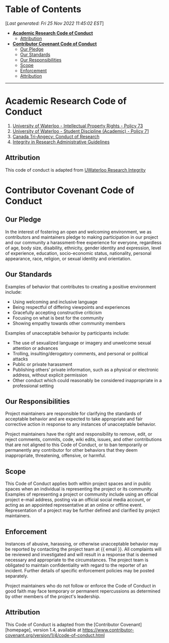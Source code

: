 <toc>

# Table of Contents
[*Last generated: Fri 25 Nov 2022 11:45:02 EST*]
- [**Academic Research Code of Conduct**](#Academic-Research-Code-of-Conduct)
  - [Attribution](#Attribution)
- [**Contributor Covenant Code of Conduct**](#Contributor-Covenant-Code-of-Conduct)
  - [Our Pledge](#Our-Pledge)
  - [Our Standards](#Our-Standards)
  - [Our Responsibilities](#Our-Responsibilities)
  - [Scope](#Scope)
  - [Enforcement](#Enforcement)
  - [Attribution](#Attribution)


</toc>

---
# Academic Research Code of Conduct

1. [University of Waterloo - Intellectual Property Rights - Policy 73](https://uwaterloo.ca/secretariat/policies-procedures-guidelines/policies/policy-73-intellectual-property-rights)
2. [University of Waterloo - Student Discipline (Academic) - Policy 71](https://uwaterloo.ca/secretariat/policies-procedures-guidelines/policy-71)
3. [Canada Tri-Angecy: Conduct of Research](https://rcr.ethics.gc.ca/eng/framework-cadre.html)
4. [Integrity in Research Administrative Guidelines](https://uwaterloo.ca/research/sites/ca.research/files/uploads/files/integrity_in_research_administrative_guidelines_2013.pdf)

## Attribution

This code of conduct is adapted from [UWaterloo Research Integrity](https://uwaterloo.ca/research/office-research-ethics/research-integrity/investigational-process)


# Contributor Covenant Code of Conduct

## Our Pledge

In the interest of fostering an open and welcoming environment, we as
contributors and maintainers pledge to making participation in our project and
our community a harassment-free experience for everyone, regardless of age, body
size, disability, ethnicity, gender identity and expression, level of experience,
education, socio-economic status, nationality, personal appearance, race,
religion, or sexual identity and orientation.

## Our Standards

Examples of behavior that contributes to creating a positive environment
include:

* Using welcoming and inclusive language
* Being respectful of differing viewpoints and experiences
* Gracefully accepting constructive criticism
* Focusing on what is best for the community
* Showing empathy towards other community members

Examples of unacceptable behavior by participants include:

* The use of sexualized language or imagery and unwelcome sexual attention or
  advances
* Trolling, insulting/derogatory comments, and personal or political attacks
* Public or private harassment
* Publishing others' private information, such as a physical or electronic
  address, without explicit permission
* Other conduct which could reasonably be considered inappropriate in a
  professional setting

## Our Responsibilities

Project maintainers are responsible for clarifying the standards of acceptable
behavior and are expected to take appropriate and fair corrective action in
response to any instances of unacceptable behavior.

Project maintainers have the right and responsibility to remove, edit, or
reject comments, commits, code, wiki edits, issues, and other contributions
that are not aligned to this Code of Conduct, or to ban temporarily or
permanently any contributor for other behaviors that they deem inappropriate,
threatening, offensive, or harmful.

## Scope

This Code of Conduct applies both within project spaces and in public spaces
when an individual is representing the project or its community. Examples of
representing a project or community include using an official project e-mail
address, posting via an official social media account, or acting as an appointed
representative at an online or offline event. Representation of a project may be
further defined and clarified by project maintainers.

## Enforcement

Instances of abusive, harassing, or otherwise unacceptable behavior may be
reported by contacting the project team at {{ email }}. All
complaints will be reviewed and investigated and will result in a response that
is deemed necessary and appropriate to the circumstances. The project team is
obligated to maintain confidentiality with regard to the reporter of an incident.
Further details of specific enforcement policies may be posted separately.

Project maintainers who do not follow or enforce the Code of Conduct in good
faith may face temporary or permanent repercussions as determined by other
members of the project's leadership.

## Attribution

This Code of Conduct is adapted from the [Contributor Covenant][homepage], version 1.4,
available at https://www.contributor-covenant.org/version/1/4/code-of-conduct.html

